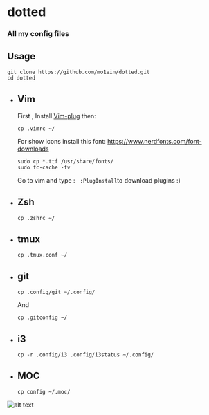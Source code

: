 # dotted
### All my config files
## Usage

```
git clone https://github.com/mo1ein/dotted.git
cd dotted
```

* ## Vim
  First , Install [Vim-plug](https://github.com/junegunn/vim-plug) then:
  ```
  cp .vimrc ~/
  ```
  For show icons install this font: https://www.nerdfonts.com/font-downloads
  ```
  sudo cp *.ttf /usr/share/fonts/
  sudo fc-cache -fv
  ```
  Go to vim and type : ``` :PlugInstall```to download plugins :)

* ## Zsh
  ```
  cp .zshrc ~/
  ```

* ## tmux
  ```
  cp .tmux.conf ~/
  ```

* ## git
  ```
  cp .config/git ~/.config/
  ```
  And
  ```
  cp .gitconfig ~/
  ```

* ## i3
  ```
  cp -r .config/i3 .config/i3status ~/.config/
  ```

* ## MOC
  ```
  cp config ~/.moc/
  ```
![alt text](https://github.com/mo1ein/My-dotfiles/blob/master/pic.png)
